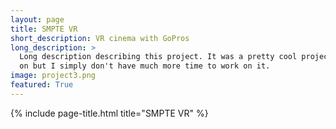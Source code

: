 ```yaml
---
layout: page
title: SMPTE VR
short_description: VR cinema with GoPros
long_description: >
  Long description describing this project. It was a pretty cool project to work
  on but I simply don't have much more time to work on it.
image: project3.png
featured: True
---
```


{% include page-title.html title="SMPTE VR" %}
